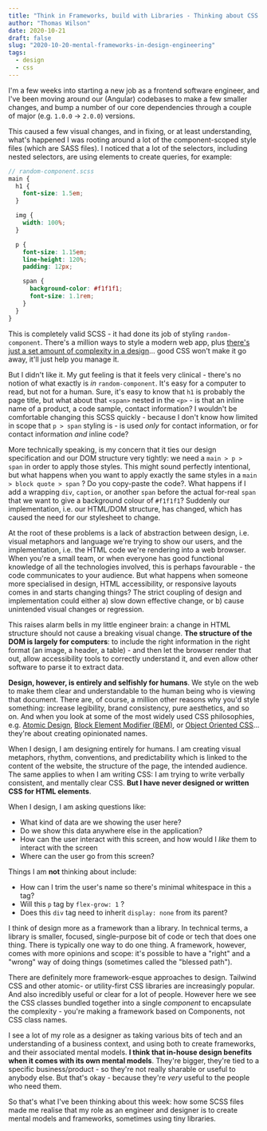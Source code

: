 ```yaml
---
title: "Think in Frameworks, build with Libraries - Thinking about CSS in Web Development"
author: "Thomas Wilson"
date: 2020-10-21
draft: false
slug: "2020-10-20-mental-frameworks-in-design-engineering"
tags:
  - design
  - css
---
```


I'm a few weeks into starting a new job as a frontend software engineer, and I've been moving around our (Angular) codebases to make a few smaller changes, and bump a number of our core dependencies through a couple of major (e.g. `1.0.0` -> `2.0.0`) versions.

This caused a few visual changes, and in fixing, or at least understanding, what's happened I was rooting around a lot of the component-scoped style files (which are SASS files). I noticed that a lot of the selectors, including nested selectors, are using elements to create queries, for example:

```scss
// random-component.scss
main {
  h1 {
    font-size: 1.5em;
  }

  img {
    width: 100%;
  }

  p {
    font-size: 1.15em;
    line-height: 120%;
    padding: 12px;

    span {
      background-color: #f1f1f1;
      font-size: 1.1rem;
    }
  }
}
```

This is completely valid SCSS - it had done its job of styling `random-component`. There's a million ways to style a modern web app, plus [there's just a set amount of complexity in a design](https://daverupert.com/2020/06/tradeoffs-and-shifting-complexity/)... good CSS won't make it go away, it'll just help you manage it.

But I didn't like it. My gut feeling is that it feels very clinical - there's no notion of what exactly is _in_ `random-component`. It's easy for a computer to read, but not for a human. Sure, it's easy to know that `h1` is probably the page title, but what about that `<span>` nested in the `<p>` - is that an inline name of a product, a code sample, contact information? I wouldn't be comfortable changing this SCSS quickly - because I don't know how limited in scope that `p > span` styling is - is used _only_ for contact information, or for contact information _and_ inline code?

More technically speaking, is my concern that it ties our design specification and our DOM structure very tightly: we need a `main > p > span` in order to apply those styles. This might sound perfectly intentional, but what happens when you want to apply exactly the same styles in a `main > block quote > span` ? Do you copy-paste the code?. What happens if I add a wrapping `div`, `caption`, or another `span` before the actual for-real `span` that we want to give a background colour of `#f1f1f1`? Suddenly our implementation, i.e. our HTML/DOM structure, has changed, which has caused the need for our stylesheet to change.

At the root of these problems is a lack of abstraction between design, i.e. visual metaphors and language we're trying to show our users, and the implementation, i.e. the HTML code we're rendering into a web browser. When you're a small team, or when everyone has good functional knowledge of all the technologies involved, this is perhaps favourable - the code communicates to your audience. But what happens when someone more specialised in design, HTML accessibility, or responsive layouts comes in and starts changing things? The strict coupling of design and implementation could either a) slow down effective change, or b) cause unintended visual changes or regression.

This raises alarm bells in my little engineer brain: a change in HTML structure should not cause a breaking visual change. **The structure of the DOM is largely for computers**: to include the right information in the right format (an image, a header, a table) - and then let the browser render that out, allow accessibility tools to correctly understand it, and even allow other software to parse it to extract data.

**Design, however, is entirely and selfishly for humans**. We style on the web to make them clear and understandable to the human being who is viewing that document. There are, of course, a million other reasons why you'd style something: increase legibility, brand consistency, pure aesthetics, and so on. And when you look at some of the most widely used CSS philosophies, e.g. [Atomic Design](https://bradfrost.com/blog/post/atomic-web-design/), [Block Element Modifier (BEM)](http://getbem.com/introduction/), or [Object Oriented CSS](https://github.com/stubbornella/oocss/wiki)... they're about creating opinionated names.

When I design, I am designing entirely for humans. I am creating visual metaphors, rhythm, conventions, and predictability which is linked to the content of the website, the structure of the page, the intended audience. The same applies to when I am writing CSS: I am trying to write verbally consistent, and mentally clear CSS. **But I have never designed or written CSS for HTML elements**.

When I design, I am asking questions like:

- What kind of data are we showing the user here?
- Do we show this data anywhere else in the application?
- How can the user interact with this screen, and how would I _like_ them to interact with the screen
- Where can the user go from this screen?

Things I am **not** thinking about include:

- How can I trim the user's name so there's minimal whitespace in this `a` tag?
- Will this `p` tag by `flex-grow: 1` ?
- Does this `div` tag need to inherit `display: none` from its parent?

I think of design more as a framework than a library. In technical terms, a library is smaller, focused, single-purpose bit of code or tech that does one thing. There is typically one way to do one thing. A framework, however, comes with more opinions and scope: it's possible to have a "right" and a "wrong" way of doing things (sometimes called the "blessed path").

There are definitely more framework-esque approaches to design. Tailwind CSS and other atomic- or utility-first CSS libraries are increasingly popular. And also incredibly useful or clear for a lot of people. However here we see the CSS classes bundled together into a single _component_ to encapsulate the complexity - you're making a framework based on Components, not CSS class names.

I see a lot of my role as a designer as taking various bits of tech and an understanding of a business context, and using both to create frameworks, and their associated mental models. **I think that in-house design benefits when it comes with its own mental models**. They're bigger, they're tied to a specific business/product - so they're not really sharable or useful to anybody else. But that's okay - because they're _very_ useful to the people who need them.

So that's what I've been thinking about this week: how some SCSS files made me realise that my role as an engineer and designer is to create mental models and frameworks, sometimes using tiny libraries.
